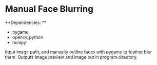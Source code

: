 # Manual Face Blurring

**Dependencies: **
 - pygame
 - opencv_python
 - numpy

Input image path, and manually outline faces with pygame to feather blur them. Outputs image preview and image out in program directory.